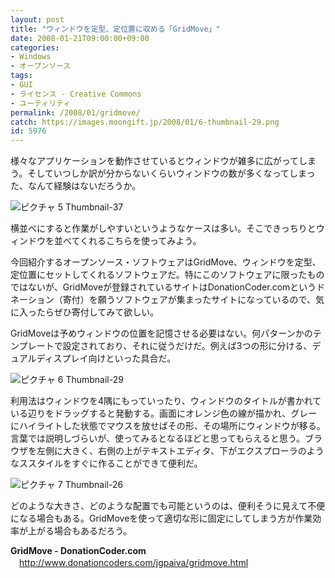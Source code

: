 ```yaml
---
layout: post
title: "ウィンドウを定型、定位置に収める「GridMove」"
date: 2008-01-21T09:00:00+09:00
categories:
- Windows
- オープンソース
tags: 
- GUI
- ライセンス - Creative Commons
- ユーティリティ
permalink: /2008/01/gridmove/
catch: https://images.moongift.jp/2008/01/6-thumbnail-29.png
id: 5976
---
```

様々なアプリケーションを動作させているとウィンドウが雑多に広がってしまう。そしていつしか訳が分からないくらいウィンドウの数が多くなってしまった、なんて経験はないだろうか。   
  
 ![ピクチャ 5 Thumbnail-37](https://images.moongift.jp/2008/01/5-thumbnail-37.png)  
  
横並べにすると作業がしやすいというようなケースは多い。そこできっちりとウィンドウを並べてくれるこちらを使ってみよう。   
  
今回紹介するオープンソース・ソフトウェアはGridMove、ウィンドウを定型、定位置にセットしてくれるソフトウェアだ。特にこのソフトウェアに限ったものではないが、GridMoveが登録されているサイトはDonationCoder.comというドネーション（寄付）を願うソフトウェアが集まったサイトになっているので、気に入ったらぜひ寄付してみて欲しい。   
<!--more-->  
GridMoveは予めウィンドウの位置を記憶させる必要はない。何パターンかのテンプレートで設定されており、それに従うだけだ。例えば3つの形に分ける、デュアルディスプレイ向けといった具合だ。   
  
 ![ピクチャ 6 Thumbnail-29](https://images.moongift.jp/2008/01/6-thumbnail-29.png)  
  
利用法はウィンドウを4隅にもっていったり、ウィンドウのタイトルが書かれている辺りをドラッグすると発動する。画面にオレンジ色の線が描かれ、グレーにハイライトした状態でマウスを放せばその形、その場所にウィンドウが移る。   
言葉では説明しづらいが、使ってみるとなるほどと思ってもらえると思う。ブラウザを左側に大きく、右側の上がテキストエディタ、下がエクスプローラのようなススタイルをすぐに作ることができて便利だ。   
  
 ![ピクチャ 7 Thumbnail-26](https://images.moongift.jp/2008/01/7-thumbnail-26.png)  
  
どのような大きさ、どのような配置でも可能というのは、便利そうに見えて不便になる場合もある。GridMoveを使って適切な形に固定にしてしまう方が作業効率が上がる場合もあるだろう。   
  
**GridMove - DonationCoder.com**   
　[http://www.donationcoders.com/jgpaiva/gridmove.html   
](http://www.donationcoders.com/jgpaiva/gridmove.html)

